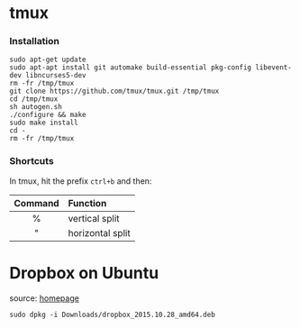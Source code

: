 # tmux

### Installation

```
sudo apt-get update
sudo apt-apt install git automake build-essential pkg-config libevent-dev libncurses5-dev
rm -fr /tmp/tmux
git clone https://github.com/tmux/tmux.git /tmp/tmux
cd /tmp/tmux
sh autogen.sh
./configure && make
sudo make install
cd -
rm -fr /tmp/tmux
```

### Shortcuts

In tmux, hit the prefix `ctrl+b` and then:

<center>
  
  |Command|Function|
  |:---:|:---|
  |% | vertical split|
  |" | horizontal split|

</center>

# Dropbox on Ubuntu

source: [homepage](https://www.dropbox.com/de/install-linux)
```
sudo dpkg -i Downloads/dropbox_2015.10.28_amd64.deb
```
